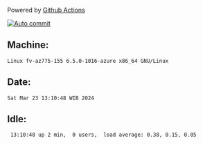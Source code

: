 Powered by [Github Actions](https://github.com/features/actions)

[![Auto commit](https://github.com/hiage/workstation/workflows/Auto%20commit/badge.svg)](https://github.com/hiage/workstation/actions?query=workflow%3A%22Auto+commit%22)

## Machine:
```
Linux fv-az775-155 6.5.0-1016-azure x86_64 GNU/Linux
```
## Date:
```
Sat Mar 23 13:10:48 WIB 2024
```
## Idle:
```
 13:10:48 up 2 min,  0 users,  load average: 0.38, 0.15, 0.05
```
